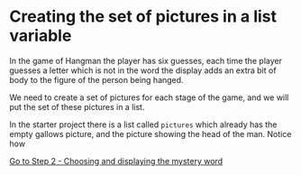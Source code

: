 # Creating the set of pictures in a list variable

In the game of Hangman the player has six guesses, each time the player guesses a letter which is not in the word the display adds an extra bit of body to the figure of the person being hanged.

We need to create a set of pictures for each stage of the game, and we will put the set of these pictures in a list.

In the starter project there is a list called ```pictures``` which already has the empty gallows picture, and the picture showing the head of the man. Notice how 



[Go to Step 2 - Choosing and displaying the mystery word](step02-choose_word_and_display/STEP2.md)
